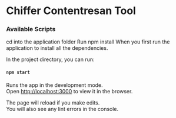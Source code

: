 # Chiffer Contentresan Tool
### Available Scripts
cd into the application folder
Run <bold>npm install</bold>
When you first run the application to install all the dependencies.

In the project directory, you can run:

#### `npm start`

Runs the app in the development mode.<br>
Open [http://localhost:3000](http://localhost:3000) to view it in the browser.

The page will reload if you make edits.<br>
You will also see any lint errors in the console.
